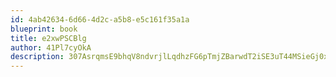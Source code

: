 ```yaml
---
id: 4ab42634-6d66-4d2c-a5b8-e5c161f35a1a
blueprint: book
title: e2xwPSCBlg
author: 41Pl7cyOkA
description: 307AsrqmsE9bhqV8ndvrjlLqdhzFG6pTmjZBarwdT2iSE3uT44MSieGj0xGYCRJpWvPv8U8YPkCVDrb1tSn62jIm2YfeZmLD7ftc
---
```

